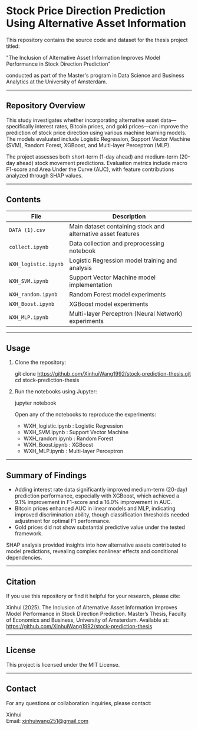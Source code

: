 # Stock Price Direction Prediction Using Alternative Asset Information

This repository contains the source code and dataset for the thesis project titled:

"The Inclusion of Alternative Asset Information Improves Model Performance in Stock Direction Prediction"

conducted as part of the Master's program in Data Science and Business Analytics at the University of Amsterdam.

---

## Repository Overview

This study investigates whether incorporating alternative asset data—specifically interest rates, Bitcoin prices, and gold prices—can improve the prediction of stock price direction using various machine learning models. The models evaluated include Logistic Regression, Support Vector Machine (SVM), Random Forest, XGBoost, and Multi-layer Perceptron (MLP).

The project assesses both short-term (1-day ahead) and medium-term (20-day ahead) stock movement predictions. Evaluation metrics include macro F1-score and Area Under the Curve (AUC), with feature contributions analyzed through SHAP values.

---

## Contents

| File                  | Description                                           |
|------------------------|------------------------------------------------------|
| `DATA (1).csv`          | Main dataset containing stock and alternative asset features |
| `collect.ipynb`         | Data collection and preprocessing notebook           |
| `WXH_logistic.ipynb`    | Logistic Regression model training and analysis      |
| `WXH_SVM.ipynb`         | Support Vector Machine model implementation          |
| `WXH_random.ipynb`      | Random Forest model experiments                      |
| `WXH_Boost.ipynb`       | XGBoost model experiments                            |
| `WXH_MLP.ipynb`         | Multi-layer Perceptron (Neural Network) experiments  |

---

## Usage

1. Clone the repository:

   git clone https://github.com/XinhuiWang1992/stock-prediction-thesis.git
   cd stock-prediction-thesis

2. Run the notebooks using Jupyter:

   jupyter notebook

   Open any of the notebooks to reproduce the experiments:
   - WXH_logistic.ipynb : Logistic Regression
   - WXH_SVM.ipynb      : Support Vector Machine
   - WXH_random.ipynb   : Random Forest
   - WXH_Boost.ipynb    : XGBoost
   - WXH_MLP.ipynb      : Multi-layer Perceptron

---

## Summary of Findings

- Adding interest rate data significantly improved medium-term (20-day) prediction performance, especially with XGBoost, which achieved a 9.1% improvement in F1-score and a 16.0% improvement in AUC.
- Bitcoin prices enhanced AUC in linear models and MLP, indicating improved discrimination ability, though classification thresholds needed adjustment for optimal F1 performance.
- Gold prices did not show substantial predictive value under the tested framework.

SHAP analysis provided insights into how alternative assets contributed to model predictions, revealing complex nonlinear effects and conditional dependencies.

---

## Citation

If you use this repository or find it helpful for your research, please cite:

Xinhui (2025). The Inclusion of Alternative Asset Information Improves Model Performance in Stock Direction Prediction. Master’s Thesis, Faculty of Economics and Business, University of Amsterdam. Available at: https://github.com/XinhuiWang1992/stock-prediction-thesis

---

## License

This project is licensed under the MIT License.

---

## Contact

For any questions or collaboration inquiries, please contact:

Xinhui  
Email: xinhuiwang251@gmail.com
